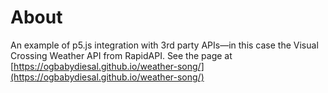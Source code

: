 # About
An example of p5.js integration with 3rd party APIs—in this case the Visual Crossing Weather API from RapidAPI. See the page at [https://ogbabydiesal.github.io/weather-song/](https://ogbabydiesal.github.io/weather-song/)

